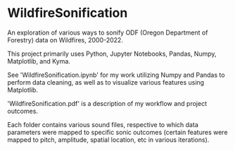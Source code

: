 # WildfireSonification
An exploration of various ways to sonify ODF (Oregon Department of Forestry) data on Wildfires, 2000-2022. 

This project primarily uses Python, Jupyter Notebooks, Pandas, Numpy, Matplotlib, and Kyma. 

See 'WildfireSonification.ipynb' for my work utilizing Numpy and Pandas to perform data cleaning, as well as to visualize various features using Matplotlib. 

'WildfireSonification.pdf' is a description of my workflow and project outcomes. 

Each folder contains various sound files, respective to which data parameters were mapped to specific sonic outcomes (certain features were mapped to pitch, amplitude, spatial location, etc in various iterations). 
